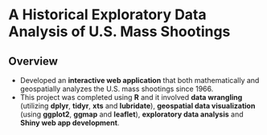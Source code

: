 # A Historical Exploratory Data Analysis of U.S. Mass Shootings
## Overview
* Developed an **interactive web application** that both mathematically and geospatially analyzes the U.S. mass shootings since 1966.
* This project was completed using **R** and it involved **data wrangling** (utilizing **dplyr**, **tidyr**, **xts** and **lubridate**), **geospatial data visualization** (using **ggplot2**, **ggmap** and **leaflet**), **exploratory data analysis** and **Shiny web app development**.

